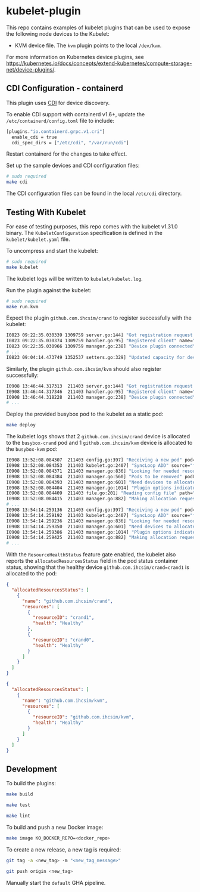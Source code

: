 # kubelet-plugin

This repo contains examples of kubelet plugins that can be used to expose the
following node devices to the Kubelet:

* KVM device file. The `kvm` plugin points to the local `/dev/kvm`.

For more information on Kubernetes device plugins, see
https://kubernetes.io/docs/concepts/extend-kubernetes/compute-storage-net/device-plugins/.

## CDI Configuration - containerd

This plugin uses [CDI](https://github.com/cncf-tags/container-device-interface/)
for device discovery.

To enable CDI support with containerd v1.6+, update the 
`/etc/containerd/config.toml` file to include:

```sh
[plugins."io.containerd.grpc.v1.cri"]
  enable_cdi = true
  cdi_spec_dirs = ["/etc/cdi", "/var/run/cdi"]
```

Restart containerd for the changes to take effect.

Set up the sample devices and CDI configuration files:

```sh
# sudo required
make cdi
```

The CDI configuration files can be found in the local `/etc/cdi` directory.

## Testing With Kubelet

For ease of testing purposes, this repo comes with the kubelet v1.31.0 binary. 
The `KubeletConfiguration` specification is defined in the `kubelet/kubelet.yaml`
file.

To uncompress and start the kubelet:

```sh
# sudo required
make kubelet
```

The kubelet logs will be written to `kubelet/kubelet.log`.

Run the plugin against the kubelet:

```sh
# sudo required
make run.kvm
```

Expect the plugin `github.com.ihcsim/crand` to register successfully with the kubelet:

```sh
I0823 09:22:35.030339 1309759 server.go:144] "Got registration request from device plugin with resource" resourceName="github.com.ihcsim/crand"
I0823 09:22:35.030374 1309759 handler.go:95] "Registered client" name="github.com.ihcsim/crand"
I0823 09:22:35.030966 1309759 manager.go:238] "Device plugin connected" resourceName="github.com.ihcsim/crand"
# ...
I0823 09:04:14.473749 1352537 setters.go:329] "Updated capacity for device plugin" plugin="github.com.ihcsim/crand" capacity=3
```

Similarly, the plugin `github.com.ihcsim/kvm` should also register successfully:
```sh   
I0908 13:46:44.317313  211403 server.go:144] "Got registration request from device plugin with resource" resourceName="github.com.ihcsim/kvm"
I0908 13:46:44.317346  211403 handler.go:95] "Registered client" name="github.com.ihcsim/kvm"
I0908 13:46:44.318228  211403 manager.go:238] "Device plugin connected" resourceName="github.com.ihcsim/kvm"
# ...
```


Deploy the provided busybox pod to the kubelet as a static pod:

```sh
make deploy
```

The kubelet logs shows that 2 `github.com.ihcsim/crand` device is allocated to 
the `busybox-crand` pod and 1 `github.com.ihcsim/kvm` device is allocated to the
`busybox-kvm` pod:

```sh
I0908 13:52:08.084307  211403 config.go:397] "Receiving a new pod" pod="default/busybox-crand-localhost"
I0908 13:52:08.084353  211403 kubelet.go:2407] "SyncLoop ADD" source="file" pods=["default/busybox-crand-localhost"]
I0908 13:52:08.084371  211403 manager.go:836] "Looking for needed resources" needed=2 resourceName="github.com.ihcsim/crand"
I0908 13:52:08.084384  211403 manager.go:560] "Pods to be removed" podUIDs=["a9dc80a0d8f74cefb3be144bbfc1b898"]
I0908 13:52:08.084393  211403 manager.go:601] "Need devices to allocate for pod" deviceNumber=2 resourceName="github.com.ihcsim/crand" podUID="8b5e7c6badf1ce0c12118bdb12ce9a8c" containerName="busybox"
I0908 13:52:08.084404  211403 manager.go:1014] "Plugin options indicate to skip GetPreferredAllocation for resource" resourceName="github.com.ihcsim/crand"
I0908 13:52:08.084409  211403 file.go:201] "Reading config file" path="/home/isim/workspace/kubelet-plugin/kubelet/run/pods/busybox-kvm.yaml"
I0908 13:52:08.084415  211403 manager.go:882] "Making allocation request for device plugin" devices=["crand1","crand0"] resourceName="github.com.ihcsim/crand"
# ...
I0908 13:54:14.259136  211403 config.go:397] "Receiving a new pod" pod="default/busybox-kvm-localhost"
I0908 13:54:14.259192  211403 kubelet.go:2407] "SyncLoop ADD" source="file" pods=["default/busybox-kvm-localhost"]
I0908 13:54:14.259236  211403 manager.go:836] "Looking for needed resources" needed=1 resourceName="github.com.ihcsim/kvm"
I0908 13:54:14.259350  211403 manager.go:601] "Need devices to allocate for pod" deviceNumber=1 resourceName="github.com.ihcsim/kvm" podUID="79afb85449be9e045489922c8d983fe8" containerName="busybox"
I0908 13:54:14.259386  211403 manager.go:1014] "Plugin options indicate to skip GetPreferredAllocation for resource" resourceName="github.com.ihcsim/kvm"
I0908 13:54:14.259425  211403 manager.go:882] "Making allocation request for device plugin" devices=["github.com.ihcsim/kvm"] resourceName="github.com.ihcsim/kvm"
# ...
```

With the `ResourceHealthStatus` feature gate enabled, the kubelet also reports 
the `allocatedResourcesStatus` field in the pod status container status, 
showing that the healthy device `github.com.ihcsim/crand=crand1` is allocated to the pod:

```json
{
  "allocatedResourcesStatus": [
    {
      "name": "github.com.ihcsim/crand",
      "resources": [
        {
          "resourceID": "crand1",
          "health": "Healthy"
        },
        {
          "resourceID": "crand0",
          "health": "Healthy"
        }
      ]
    }
  ]
}

{
  "allocatedResourcesStatus": [
    {
      "name": "github.com.ihcsim/kvm",
      "resources": [
        {
          "resourceID": "github.com.ihcsim/kvm",
          "health": "Healthy"
        }
      ]
    }
  ]
}
```

## Development

To build the plugins:

```sh
make build

make test

make lint
```

To build and push a new Docker image:

```sh
make image KO_DOCKER_REPO=<docker_repo>
```

To create a new release, a new tag is required:

```sh
git tag -a <new_tag> -m "<new_tag_message>"

git push origin <new_tag>
```

Manually start the `default` GHA pipeline.
